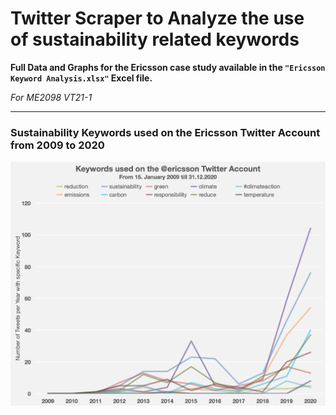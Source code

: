 # Twitter Scraper to Analyze the use of sustainability related keywords

**Full Data and Graphs for the Ericsson case study available in the `"Ericsson Keyword Analysis.xlsx"` Excel file.**
  
*For ME2098 VT21-1*

---

### Sustainability Keywords used on the Ericsson Twitter Account from 2009 to 2020
![Sustainability Keywords used on the Ericsson Twitter Account from 2009 to 2020](Viz/sustainable-keywords-over-time.png)

